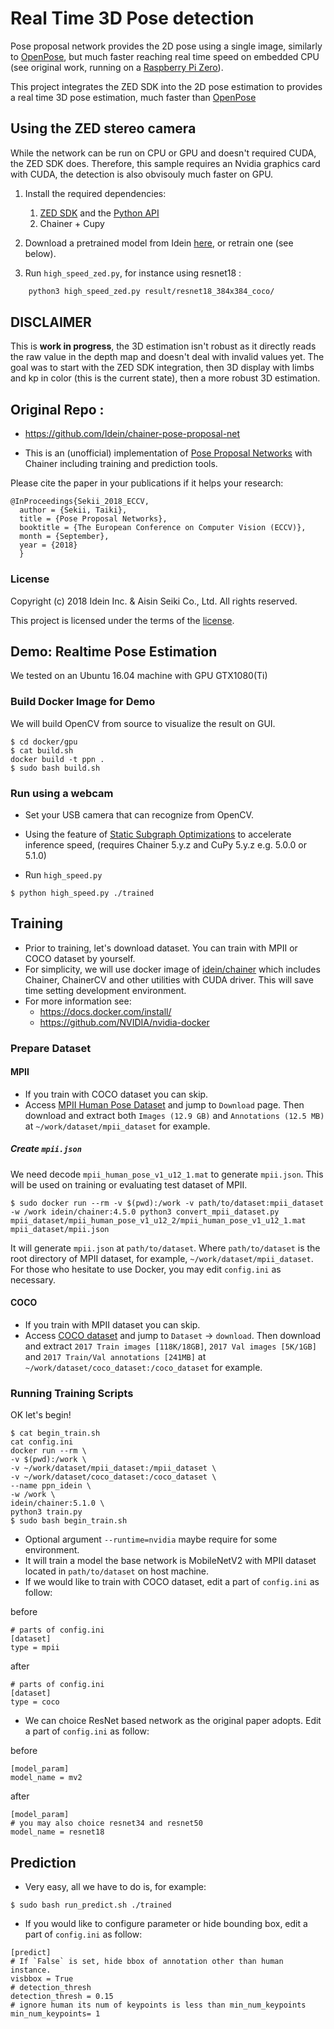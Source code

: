 # Real Time 3D Pose detection

Pose proposal network provides the 2D pose using a single image, similarly to [OpenPose](https://github.com/CMU-Perceptual-Computing-Lab/openpose), but much faster reaching real time speed on embedded CPU (see original work, running on a [Raspberry Pi Zero](https://twitter.com/9_ties/status/1059750417679114240)).

This project integrates the ZED SDK into the 2D pose estimation to provides a real time 3D pose estimation, much faster than [OpenPose](https://github.com/adujardin/zed-openpose)

## Using the ZED stereo camera

While the network can be run on CPU or GPU and doesn't required CUDA, the ZED SDK does. Therefore, this sample requires an Nvidia graphics card with CUDA, the detection is also obvisouly much faster on GPU.

1. Install the required dependencies:
    
    1. [ZED SDK](https://www.stereolabs.com/developers/release/) and the [Python API](https://github.com/stereolabs/zed-python-api)
    2. Chainer + Cupy


2. Download a pretrained model from Idein [here](https://github.com/Idein/chainer-pose-proposal-net/releases), or retrain one (see below).

3. Run `high_speed_zed.py`, for instance using resnet18 :

```bash
    python3 high_speed_zed.py result/resnet18_384x384_coco/
```

## DISCLAIMER

This is **work in progress**, the 3D estimation isn't robust as it directly reads the raw value in the depth map and doesn't deal with invalid values yet. The goal was to start with the ZED SDK integration, then 3D display with limbs and kp in color (this is the current state), then a more robust 3D estimation.


## Original Repo : 

- https://github.com/Idein/chainer-pose-proposal-net

- This is an (unofficial) implementation of [Pose Proposal Networks](http://openaccess.thecvf.com/content_ECCV_2018/papers/Sekii_Pose_Proposal_Networks_ECCV_2018_paper.pdf) with Chainer including training and prediction tools.

Please cite the paper in your publications if it helps your research:

    @InProceedings{Sekii_2018_ECCV,
      author = {Sekii, Taiki},
      title = {Pose Proposal Networks},
      booktitle = {The European Conference on Computer Vision (ECCV)},
      month = {September},
      year = {2018}
      }

### License

Copyright (c) 2018 Idein Inc. & Aisin Seiki Co., Ltd.
All rights reserved.

This project is licensed under the terms of the [license](LICENSE).


## Demo: Realtime Pose Estimation

We tested on an Ubuntu 16.04 machine with GPU GTX1080(Ti)

### Build Docker Image for Demo

We will build OpenCV from source to visualize the result on GUI.

```
$ cd docker/gpu
$ cat build.sh
docker build -t ppn .
$ sudo bash build.sh
```

### Run using a webcam

- Set your USB camera that can recognize from OpenCV.

- Using the feature of [Static Subgraph Optimizations](http://docs.chainer.org/en/stable/reference/static_graph_design.html) to accelerate inference speed, (requires Chainer 5.y.z and CuPy 5.y.z e.g. 5.0.0 or 5.1.0)

- Run `high_speed.py`

```
$ python high_speed.py ./trained
```

## Training

- Prior to training, let's download dataset. You can train with MPII or COCO dataset by yourself.
- For simplicity, we will use docker image of [idein/chainer](https://hub.docker.com/r/idein/chainer/) which includes Chainer, ChainerCV and other utilities with CUDA driver. This will save time setting development environment.
- For more information see:
  - https://docs.docker.com/install/
  - https://github.com/NVIDIA/nvidia-docker

### Prepare Dataset

#### MPII

- If you train with COCO dataset you can skip.
- Access [MPII Human Pose Dataset](http://human-pose.mpi-inf.mpg.de/) and jump to `Download` page. Then download and extract both `Images (12.9 GB)` and `Annotations (12.5 MB)` at `~/work/dataset/mpii_dataset` for example.

##### Create `mpii.json`

We need decode `mpii_human_pose_v1_u12_1.mat` to generate `mpii.json`. This will be used on training or evaluating test dataset of MPII.

```
$ sudo docker run --rm -v $(pwd):/work -v path/to/dataset:mpii_dataset -w /work idein/chainer:4.5.0 python3 convert_mpii_dataset.py mpii_dataset/mpii_human_pose_v1_u12_2/mpii_human_pose_v1_u12_1.mat mpii_dataset/mpii.json
```

It will generate `mpii.json` at `path/to/dataset`. Where `path/to/dataset` is the root directory of MPII dataset, for example, `~/work/dataset/mpii_dataset`. For those who hesitate to use Docker, you may edit `config.ini` as necessary.

#### COCO

- If you train with MPII dataset you can skip.
- Access [COCO dataset](http://cocodataset.org/) and jump to `Dataset` -> `download`. Then download and extract `2017 Train images [118K/18GB]`, `2017 Val images [5K/1GB]` and `2017 Train/Val annotations [241MB]` at `~/work/dataset/coco_dataset:/coco_dataset` for example.

### Running Training Scripts

OK let's begin!

```
$ cat begin_train.sh
cat config.ini
docker run --rm \
-v $(pwd):/work \
-v ~/work/dataset/mpii_dataset:/mpii_dataset \
-v ~/work/dataset/coco_dataset:/coco_dataset \
--name ppn_idein \
-w /work \
idein/chainer:5.1.0 \
python3 train.py
$ sudo bash begin_train.sh
```

- Optional argument `--runtime=nvidia` maybe require for some environment.
- It will train a model the base network is MobileNetV2 with MPII dataset located in `path/to/dataset` on host machine.
- If we would like to train with COCO dataset, edit a part of `config.ini` as follow:

before

```
# parts of config.ini
[dataset]
type = mpii
```

after

```
# parts of config.ini
[dataset]
type = coco
```

- We can choice ResNet based network as the original paper adopts. Edit a part of `config.ini` as follow:

before

```
[model_param]
model_name = mv2
```

after

```
[model_param]
# you may also choice resnet34 and resnet50
model_name = resnet18
```

## Prediction

- Very easy, all we have to do is, for example:

```
$ sudo bash run_predict.sh ./trained
```

- If you would like to configure parameter or hide bounding box, edit a part of `config.ini` as follow:

```
[predict]
# If `False` is set, hide bbox of annotation other than human instance.
visbbox = True
# detection_thresh
detection_thresh = 0.15
# ignore human its num of keypoints is less than min_num_keypoints
min_num_keypoints= 1
```